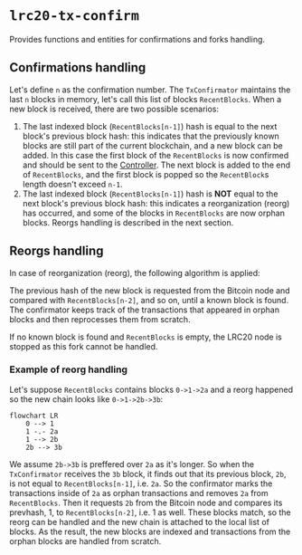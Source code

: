 # `lrc20-tx-confirm`

Provides functions and entities for confirmations and forks handling.

## Confirmations handling

Let's define `n` as the confirmation number. The `TxConfirmator` maintains the last `n` blocks in memory, let's call this list of blocks `RecentBlocks`. When a new block is received, there are two possible scenarios:

1) The last indexed block (`RecentBlocks[n-1]`) hash is equal to the next block's previous block hash: this indicates that the previously known blocks are still part of the current blockchain, and a new block can be added. In this case the first block of the `RecentBlocks` is now confirmed and should be sent to the [Controller](../controller/). The next block is added to the end of `RecentBlocks`, and the first block is popped so the `RecentBlock`s length doesn't exceed `n-1`.
2) The last indexed block (`RecentBlocks[n-1]`) hash is **NOT** equal to the next block's previous block hash: this indicates a reorganization (reorg) has occurred, and some of the blocks in `RecentBlocks` are now orphan blocks. Reorgs handling is described in the next section.

## Reorgs handling

In case of reorganization (reorg), the following algorithm is applied:

The previous hash of the new block is requested from the Bitcoin node and compared with `RecentBlocks[n-2]`, and so on, until a known block is found. The confirmator keeps track of the transactions that appeared in orphan blocks and then reprocesses them from scratch.

If no known block is found and `RecentBlocks` is empty, the LRC20 node is stopped as this fork cannot be handled.

### Example of reorg handling

Let's suppose `RecentBlocks` contains blocks `0->1->2a` and a reorg happened so the new chain looks like `0->1->2b->3b`:

```mermaid
flowchart LR
    0 --> 1
    1 -.- 2a
    1 --> 2b
    2b --> 3b
```

We assume `2b->3b` is preffered over `2a` as it's longer. So when the `TxConfirmator` receives the `3b` block, it finds out that its previous block, `2b`, is not equal to `RecentBlocks[n-1]`, i.e. `2a`. So the confirmator marks the transactions inside of `2a` as orphan transactions and removes `2a` from `RecentBlocks`. Then it requests `2b` from the Bitcoin node and compares its prevhash, 1, to `RecentBlocks[n-2]`, i.e. 1 as well. These blocks match, so the reorg can be handled and the new chain is attached to the local list of blocks. As the result, the new blocks are indexed and transactions from the orphan blocks are handled from scratch.
